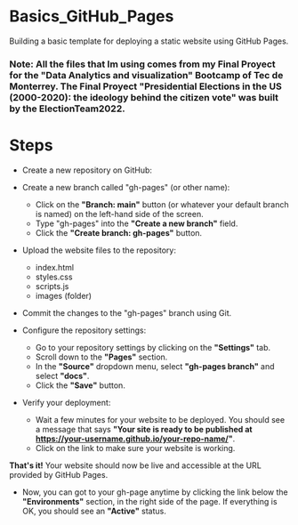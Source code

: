 # Basics_GitHub_Pages
Building a basic template for deploying a static website using GitHub Pages.

### Note: All the files that Im using comes from my Final Proyect for the "Data Analytics and visualization" Bootcamp of Tec de Monterrey. The Final Proyect "Presidential Elections in the US (2000-2020): the ideology behind the citizen vote" was built by the ElectionTeam2022.

# Steps

* Create a new repository on GitHub:
* Create a new branch called "gh-pages" (or other name):
  - Click on the **"Branch: main"** button (or whatever your default branch is named) on the left-hand side of the screen.
  - Type "gh-pages" into the **"Create a new branch"** field.
  - Click the **"Create branch: gh-pages"** button.

* Upload the website files to the repository:
  - index.html
  - styles.css
  - scripts.js
  - images (folder)

 
* Commit the changes to the "gh-pages" branch using Git.
* Configure the repository settings:
  - Go to your repository settings by clicking on the **"Settings"** tab.
  - Scroll down to the **"Pages"** section.
  - In the **"Source"** dropdown menu, select **"gh-pages branch"** and select **"docs"**.
  - Click the **"Save"** button.

* Verify your deployment:
  - Wait a few minutes for your website to be deployed. You should see a message that says **"Your site is ready to be published at https://your-username.github.io/your-repo-name/"**.
  - Click on the link to make sure your website is working.
  
**That's it!** Your website should now be live and accessible at the URL provided by GitHub Pages.

* Now, you can got to your gh-page anytime by clicking the link below the **"Environments"** section, in the right side of the page. If everything is OK, you should see an **"Active"** status.
